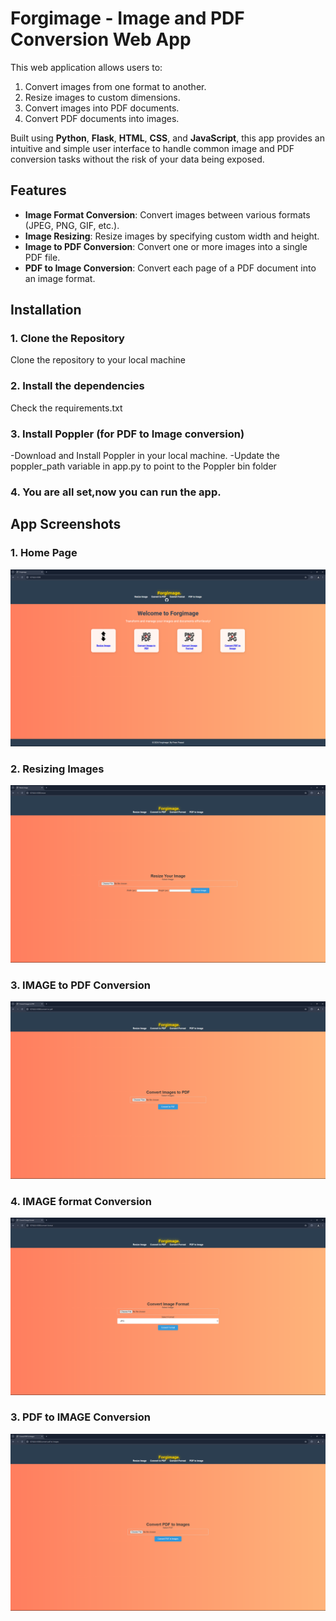 # Forgimage - Image and PDF Conversion Web App

This web application allows users to:
1. Convert images from one format to another.
2. Resize images to custom dimensions.
3. Convert images into PDF documents.
4. Convert PDF documents into images.

Built using **Python**, **Flask**, **HTML**, **CSS**, and **JavaScript**, this app provides an intuitive and simple user interface to handle common image and PDF conversion tasks without the risk of your data being exposed.

## Features

- **Image Format Conversion**: Convert images between various formats (JPEG, PNG, GIF, etc.).
- **Image Resizing**: Resize images by specifying custom width and height.
- **Image to PDF Conversion**: Convert one or more images into a single PDF file.
- **PDF to Image Conversion**: Convert each page of a PDF document into an image format.

## Installation

### 1. Clone the Repository
Clone the repository to your local machine
### 2. Install the dependencies
Check the requirements.txt
### 3. Install Poppler (for PDF to Image conversion)
-Download and Install Poppler in your local machine. 
-Update the poppler_path variable in app.py to point to the Poppler bin folder
### 4. You are all set,now you can run the app.

## App Screenshots

### 1. Home Page
![Forgimage.](Screenshots/Screenshot1.png)

### 2. Resizing Images
![Resizing Image](Screenshots/Screenshot2.png)

### 3. IMAGE to PDF Conversion
![IMG to PDF Conversion](Screenshots/Screenshot3.png)

### 4. IMAGE format Conversion
![IMG format Conversion](Screenshots/Screenshot4.png)

### 3. PDF to IMAGE Conversion
![PDF to IMG Conversion](Screenshots/Screenshot5.png)
